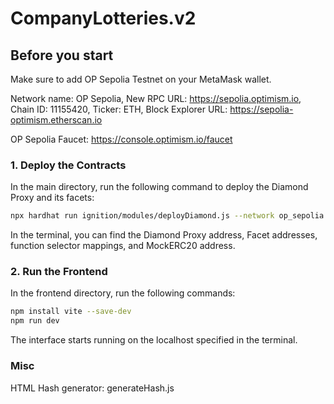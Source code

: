 # CompanyLotteries.v2

## **Before you start**
Make sure to add OP Sepolia Testnet on your MetaMask wallet.

Network name: OP Sepolia, New RPC URL: https://sepolia.optimism.io, Chain ID: 11155420, Ticker: ETH, Block Explorer URL: https://sepolia-optimism.etherscan.io

OP Sepolia Faucet: https://console.optimism.io/faucet


### **1. Deploy the Contracts**
In the main directory, run the following command to deploy the Diamond Proxy and its facets:

```bash
npx hardhat run ignition/modules/deployDiamond.js --network op_sepolia
```
In the terminal, you can find the Diamond Proxy address, Facet addresses, function selector mappings, and MockERC20 address. 

### **2. Run the Frontend**
In the frontend directory, run the following commands:
```bash
npm install vite --save-dev
npm run dev
```

The interface starts running on the localhost specified in the terminal.

### **Misc**
HTML Hash generator: generateHash.js
